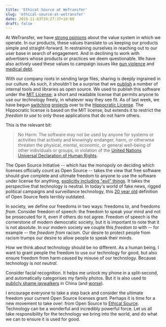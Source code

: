 ```yaml
---
title: 'Ethical Source at WeTransfer'
slug: 'ethical-source-at-wetransfer'
date: 2019-11-03T19:27:37+10:00
draft: false
---
```


At WeTransfer, we have [strong opinions](https://wetransfer.com/about) about the value system in which we operate. In our products, these values translate to us keeping our products simple and straight-forward. In restraining ourselves in reaching out to our user base in search of engagement. And in declining to work with advertisers whose products or practices we deem questionable. We have also actively used these values to campaign issues like [gun violence](https://wepresent.wetransfer.com/story/creatives-for-gun-reform/) and [medical debt](https://www.fastcompany.com/90375617/wetransfer-and-headspace-just-helped-paid-off-30-million-of-peoples-medical-debt).

With our company roots in sending large files, sharing is deeply ingrained in our culture. As such, it shouldn't be a surprise that we [publish](https://github.com/WeTransfer) a number of internal tools and libraries as open source. We used to publish this software under the [MIT License](https://opensource.org/licenses/MIT); a short and readable license that permits anyone to use our technology freely, in whatever way they see fit. As of last week, we have begun [switching](https://github.com/WeTransfer/format_parser) [projects](https://github.com/WeTransfer/zip_tricks) over to the [Hippocratic License](https://firstdonoharm.dev/version/1/2/license.html). The Hippocratic license is based on the MIT license, but extends it to restrict the _freedom to use_ to only those applications that do not harm others. 

This is the relevant bit:

> No Harm: The software may not be used by anyone for systems or activities that actively and knowingly endanger, harm, or otherwise threaten the physical, mental, economic, or general well-being of other individuals or groups, in violation of the [United Nations Universal Declaration of Human Rights](https://www.un.org/en/universal-declaration-human-rights/).

The Open Source Initiative -- which has the monopoly on deciding which licenses officially count as Open Source --  takes the view that free software should give complete and ultimate freedom to anyone to use the software under license for anything, [explicitly including "evil" things](https://opensource.org/faq#evil). It takes the perspective that technology is neutral. In today's world of fake news, rigged political campaigns and surveillance technology, this [20 year old](https://writing.kemitchell.com/2019/04/23/OSD-wontfix.html) definition of Open Source feels terribly outdated.

In society, we define our freedoms in two ways: freedoms _to_, and freedoms _from_. Consider freedom of speech: the freedom to speak your mind and not be prosecuted for it, even if others do not agree. Freedom of speech is the cornerstone of modern democratic society, but it is important to note that it is not absolute. In our modern society we couple this _freedom to_ with -- for example -- the _freedom from_ racism. Our desire to protect people from racism trumps our desire to allow people to speak their minds. 

How we think about technology should be no different. As a human being, I want to grant people the freedom to use our technology for good, but also ensure freedom from harm caused by misuse of our technology. Because technology is _not neutral_. 

Consider facial recognition. It helps me unlock my phone in a split-second, and automatically categorises my family photos. But it is also used to [publicly shame jaywalkers](https://www.independent.co.uk/news/world/asia/china-police-facial-recognition-technology-ai-jaywalkers-fines-text-wechat-weibo-cctv-a8279531.html) in China (and [worse](https://www.wired.com/story/age-of-social-credit/)).

I encourage everyone to take a step back and consider the ultimate freedom your current Open Source licenses grant. Perhaps it is time for a new movement to take over: from Open Source to [Ethical Source](https://ethicalsource.dev/). Technology can be a wonderful and incredibly powerful force. Let us all take responsibility for the technology we bring into the world, and do what we can to ensure it is used for good.